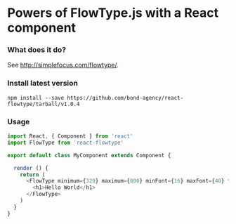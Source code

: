 # Powers of FlowType.js with a React component

### What does it do?
See http://simplefocus.com/flowtype/.

### Install latest version
`npm install --save https://github.com/bond-agency/react-flowtype/tarball/v1.0.4`

### Usage
```js
import React, { Component } from 'react'
import FlowType from 'react-flowtype'

export default class MyComponent extends Component {

  render () {
    return (
      <FlowType minimum={320} maximum={800} minFont={16} maxFont={40} fontRatio={35}>
        <h1>Hello World</h1>
      </FlowType>
    )
  }
}

```
